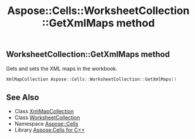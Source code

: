 ﻿---
title: Aspose::Cells::WorksheetCollection::GetXmlMaps method
linktitle: GetXmlMaps
second_title: Aspose.Cells for C++ API Reference
description: 'Aspose::Cells::WorksheetCollection::GetXmlMaps method. Gets and sets the XML maps in the workbook in C++.'
type: docs
weight: 3200
url: /cpp/aspose.cells/worksheetcollection/getxmlmaps/
---
## WorksheetCollection::GetXmlMaps method


Gets and sets the XML maps in the workbook.

```cpp
XmlMapCollection Aspose::Cells::WorksheetCollection::GetXmlMaps()
```

## See Also

* Class [XmlMapCollection](../../xmlmapcollection/)
* Class [WorksheetCollection](../)
* Namespace [Aspose::Cells](../../)
* Library [Aspose.Cells for C++](../../../)
